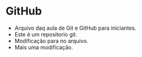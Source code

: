 # GitHub

- Arquivo daq aula de Git e GitHub para iniciantes.
- Este é um repositorio git.
- Modificação para no arquivo.
- Mais uma modificação.